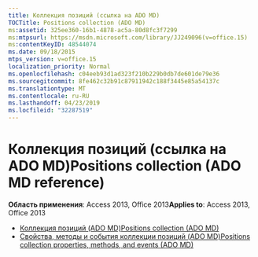 ```yaml
---
title: Коллекция позиций (ссылка на ADO MD)
TOCTitle: Positions collection (ADO MD)
ms:assetid: 325ee360-16b1-4878-ac5a-80d8fc3f7299
ms:mtpsurl: https://msdn.microsoft.com/library/JJ249096(v=office.15)
ms:contentKeyID: 48544074
ms.date: 09/18/2015
mtps_version: v=office.15
localization_priority: Normal
ms.openlocfilehash: c04eeb93d1ad323f210b229b0db7de601de79e36
ms.sourcegitcommit: 8fe462c32b91c87911942c188f3445e85a54137c
ms.translationtype: MT
ms.contentlocale: ru-RU
ms.lasthandoff: 04/23/2019
ms.locfileid: "32287519"
---
```

# <a name="positions-collection-ado-md-reference"></a><span data-ttu-id="c78f9-102">Коллекция позиций (ссылка на ADO MD)</span><span class="sxs-lookup"><span data-stu-id="c78f9-102">Positions collection (ADO MD reference)</span></span>

<span data-ttu-id="c78f9-103">**Область применения**: Access 2013, Office 2013</span><span class="sxs-lookup"><span data-stu-id="c78f9-103">**Applies to**: Access 2013, Office 2013</span></span>

- [<span data-ttu-id="c78f9-104">Коллекция позиций (ADO MD)</span><span class="sxs-lookup"><span data-stu-id="c78f9-104">Positions collection (ADO MD)</span></span>](positions-collection-ado-md.md)
- [<span data-ttu-id="c78f9-105">Свойства, методы и события коллекции позиций (ADO MD)</span><span class="sxs-lookup"><span data-stu-id="c78f9-105">Positions collection properties, methods, and events (ADO MD)</span></span>](positions-collection-properties-methods-and-events-ado-md.md)

